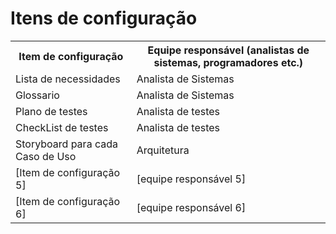 # Itens de configuração

<table>
<tr><th>Item de configuração</th><th>Equipe responsável (analistas de sistemas, programadores etc.)</th></tr>
<tr><td>Lista de necessidades</td><td>Analista de Sistemas</td></tr>
<tr><td>Glossario</td><td>Analista de Sistemas</td></tr>
<tr><td>Plano de testes</td><td>Analista de testes</td></tr>
<tr><td>CheckList de testes</td><td>Analista de testes</td></tr>
<tr><td>Storyboard para cada Caso de Uso</td><td>Arquitetura </td></tr>
<tr><td>[Item de configuração 5]</td><td>[equipe responsável 5]</td></tr>
<tr><td>[Item de configuração 6]</td><td>[equipe responsável 6]</td></tr>
</table>

